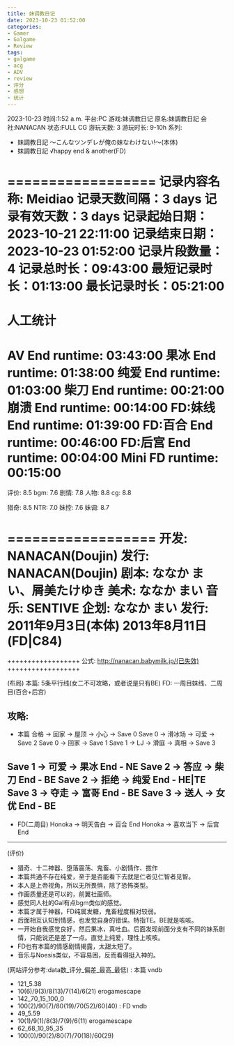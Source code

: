 ```yaml
---
title: 妹调教日记
date: 2023-10-23 01:52:00
categories:
- Gamer
- Galgame
- Review
tags:
- galgame
- acg
- ADV
- review
- 评分
- 感想
- 统计
---
```


2023-10-23
时间:1:52 a.m.
平台:PC
游戏:妹调教日记
原名:妹調教日記
会社:NANACAN
状态:FULL CG
游玩天数: 3
游玩时长: 9-10h
系列:
- 妹調教日記 〜こんなツンデレが俺の妹なわけない!〜(本体)
- 妹調教日記 √happy end & another(FD)

==================
记录内容名称: Meidiao
记录天数间隔：3 days
记录有效天数：3 days
记录起始日期：2023-10-21 22:11:00
记录结束日期：2023-10-23 01:52:00
记录片段数量：4
记录总时长：09:43:00
最短记录时长：01:13:00
最长记录时长：05:21:00
=======================
人工统计
=======================
AV End          runtime: 03:43:00
果冰 End        runtime: 01:38:00
纯爱 End        runtime: 01:03:00
柴刀 End        runtime: 00:21:00
崩溃 End        runtime: 00:14:00
FD:妹线 End     runtime: 01:39:00
FD:百合 End     runtime: 00:46:00
FD:后宫 End     runtime: 00:04:00
Mini FD         runtime: 00:15:00
==================

评价: 8.5
bgm: 7.6
剧情: 7.8
人物: 8.8
cg: 8.8

猎奇: 8.5
NTR: 7.0
妹控: 7.6
妹调: 8.7

==================
开发: NANACAN(Doujin)
发行: NANACAN(Doujin)
剧本: ななか まい、屑美たけゆき
美术: ななか まい
音乐: SENTIVE
企划: ななか まい
发行: 
    2011年9月3日(本体)
    2013年8月11日(FD|C84)
==================

++++++++++++++++++
公式: http://nanacan.babymilk.jp/(已失效)
++++++++++++++++++

(布局)
本篇: 5条平行线(女二不可攻略，或者说是只有BE)
FD: 一周目妹线、二周目(百合+后宫)

攻略:
---
- 本篇 
合格 -> 回家 -> 屋顶 -> 小心 -> Save 0
Save 0 -> 滑冰场 -> 可爱 -> Save 2
Save 0 -> 回家 -> Save 1
Save 1 -> LJ -> 滑庭 -> 真相 -> Save 3

Save 1 -> 可爱 -> 果冰 End - NE
Save 2 -> 答应 -> 柴刀 End - BE
Save 2 -> 拒绝 -> 纯爱 End - HE|TE
Save 3 -> 夺走 -> 富哥 End - BE
Save 3 -> 送人 -> 女优 End - BE
--- 
- FD(二周目)
Honoka -> 明天告白 -> 百合 End
Honoka -> 喜欢当下 -> 后宫 End
--- 

(评价)
- 猎奇、十二神器、堕落震荡、鬼畜、小剧情作、拔作
- 本篇共通不存在纯爱，至于是否能看下去就是仁者见仁智者见智。
- 本人是上帝视角，所以无所畏惧，除了恐怖类型。
- 作画质量还是可以的，前翼社画师。
- 感觉同人社的Gal有点bgm类似的感觉。
- 本篇才属于神器，FD纯属发糖，鬼畜程度相对较弱。
- 后面相互认知到情感，也发觉自身的错误。特指TE。BE就是咳咳。
- 一开始自我感觉良好，然后果冰，真吐血。后面发现前面分支有不同的妹系剧情，只能说还是差了一点。直觉上纯爱，理性上咳咳。
- FD也有本篇的情感剧情揭露，太甜太短了。
- 音乐与Noesis类似，不容易困，反而看得挺入神的。

(网站评分参考:data数_评分_偏差_最高_最低)
: 本篇
vndb
- 121_5.38
- 10(6)/9(3)/8(13)/7(14)/6(21)
erogamescape
- 142_70_15_100_0
- 100(2)/90(7)/80(19)/70(52)/60(40)
: FD
vndb
- 49_5.59
- 10(1)/9(1)/8(3)/7(9)/6(11)
erogamescape
- 62_68_10_95_35
- 100(0)/90(2)/80(7)/70(18)/60(29)